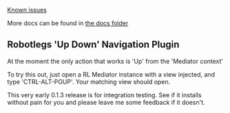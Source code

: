[Known issues](http://github.com/visfleet/RobotlegsUpDownPlugin/blob/master/docs/known_issues.markdown)
 
More docs can be found in [the docs folder](http://github.com/visfleet/RobotlegsUpDownPlugin/blob/master/docs/README.markdown)

## Robotlegs 'Up Down' Navigation Plugin

At the moment the only action that works is 'Up' from the 'Mediator context'

To try this out, just open a RL Mediator instance with a view injected, and type 'CTRL-ALT-PGUP'.
Your matching view should open.

This very early 0.1.3 release is for integration testing. See if it installs without pain for you and please leave me some feedback if it doesn't.